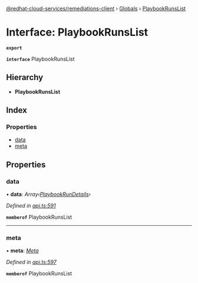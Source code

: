 [@redhat-cloud-services/remediations-client](../README.md) › [Globals](../globals.md) › [PlaybookRunsList](playbookrunslist.md)

# Interface: PlaybookRunsList

**`export`** 

**`interface`** PlaybookRunsList

## Hierarchy

* **PlaybookRunsList**

## Index

### Properties

* [data](playbookrunslist.md#data)
* [meta](playbookrunslist.md#meta)

## Properties

###  data

• **data**: *Array‹[PlaybookRunDetails](playbookrundetails.md)›*

*Defined in [api.ts:591](https://github.com/RedHatInsights/javascript-clients.gi/blob/master/packages/remediations/api.ts#L591)*

**`memberof`** PlaybookRunsList

___

###  meta

• **meta**: *[Meta](meta.md)*

*Defined in [api.ts:597](https://github.com/RedHatInsights/javascript-clients.gi/blob/master/packages/remediations/api.ts#L597)*

**`memberof`** PlaybookRunsList
